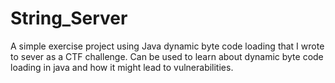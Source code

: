 # String_Server
A simple exercise project using Java dynamic byte code loading that I wrote to sever as a CTF challenge. Can be used to learn about dynamic byte code loading in java and how it might lead to vulnerabilities. 
